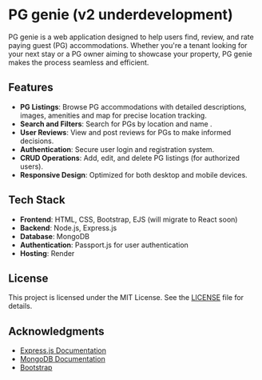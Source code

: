 
# PG genie (v2 underdevelopment)

PG genie is a web application designed to help users find, review, and rate paying guest (PG) accommodations. Whether you're a tenant looking for your next stay or a PG owner aiming to showcase your property, PG genie makes the process seamless and efficient.

## Features

- **PG Listings**: Browse PG accommodations with detailed descriptions, images, amenities and map for precise location tracking.
- **Search and Filters**: Search for PGs by location and name .
- **User Reviews**: View and post reviews for PGs to make informed decisions.
- **Authentication**: Secure user login and registration system.
- **CRUD Operations**: Add, edit, and delete PG listings (for authorized users).
- **Responsive Design**: Optimized for both desktop and mobile devices.

## Tech Stack

- **Frontend**: HTML, CSS, Bootstrap, EJS (will migrate to React soon)
- **Backend**: Node.js, Express.js
- **Database**: MongoDB
- **Authentication**: Passport.js for user authentication
- **Hosting**: Render

## License

This project is licensed under the MIT License. See the [LICENSE](LICENSE) file for details.

## Acknowledgments

- [Express.js Documentation](https://expressjs.com/)
- [MongoDB Documentation](https://www.mongodb.com/docs/)
- [Bootstrap](https://getbootstrap.com/)
